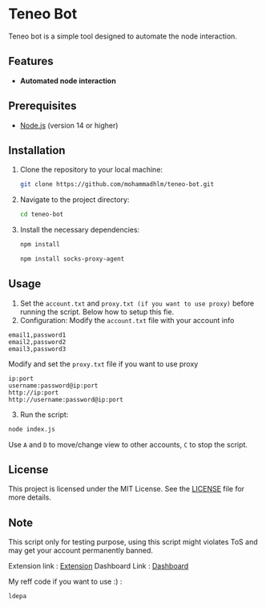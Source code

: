 # Teneo Bot
Teneo bot is a simple tool designed to automate the node interaction.

## Features
- **Automated node interaction**

## Prerequisites
- [Node.js](https://nodejs.org/) (version 14 or higher)

## Installation

1. Clone the repository to your local machine:
   ```bash
   git clone https://github.com/mohammadhlm/teneo-bot.git
   ```
2. Navigate to the project directory:
   ```bash
   cd teneo-bot
   ```
4. Install the necessary dependencies:
   ```bash
   npm install
   ```
   ```bash
   npm install socks-proxy-agent
   ```

## Usage

1. Set the `account.txt` and `proxy.txt (if you want to use proxy)` before running the script. Below how to setup this fie.
2. Configuration:
   Modify the `account.txt` file with your account info
```
email1,password1
email2,password2
email3,password3
```
 Modify and set the `proxy.txt` file if you want to use proxy
```
ip:port
username:password@ip:port
http://ip:port
http://username:password@ip:port
```
3. Run the script:
```bash
node index.js
```
Use `A` and `D` to move/change view to other accounts, `C` to stop the script.

## License
This project is licensed under the MIT License. See the [LICENSE](LICENSE) file for more details.

## Note
This script only for testing purpose, using this script might violates ToS and may get your account permanently banned.

Extension link : [Extension](https://chromewebstore.google.com/detail/teneo-community-node/emcclcoaglgcpoognfiggmhnhgabppkm)
Dashboard Link : [Dashboard](https://dashboard.teneo.pro/dashboard)

My reff code if you want to use :) : 
```bash
ldepa
```
